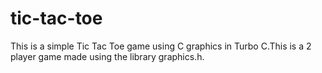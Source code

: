 # tic-tac-toe
This is a simple Tic Tac Toe game using C graphics in Turbo C.This is a 2 player game made using the library graphics.h. 

